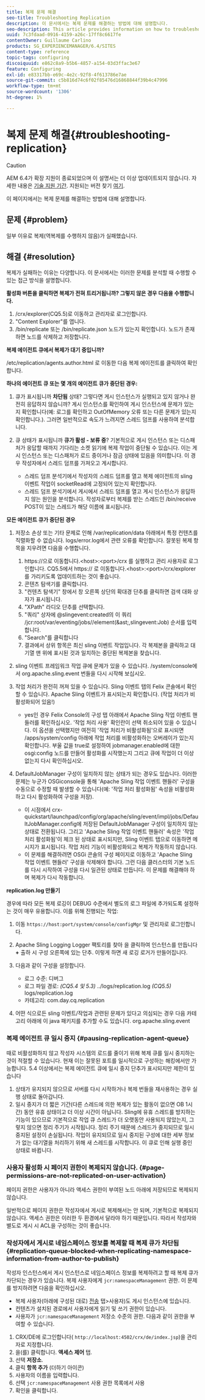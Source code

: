 ```yaml
---
title: 복제 문제 해결
seo-title: Troubleshooting Replication
description: 이 문서에서는 복제 문제를 해결하는 방법에 대해 설명합니다.
seo-description: This article provides information on how to troubleshoot replication issues.
uuid: 7c3fdaad-0916-4159-a26c-17ff8c6617fe
contentOwner: Guillaume Carlino
products: SG_EXPERIENCEMANAGER/6.4/SITES
content-type: reference
topic-tags: configuring
discoiquuid: e862c8a9-b5b6-4857-a154-03d3ffac3e67
feature: Configuring
exl-id: e83317bb-e69c-4e2c-92f8-4f613786e7ae
source-git-commit: c5b816d74c6f02f85476d16868844f39b4c47996
workflow-type: tm+mt
source-wordcount: '1306'
ht-degree: 1%

---
```


# 복제 문제 해결{#troubleshooting-replication}

>[!CAUTION]
>
>AEM 6.4가 확장 지원이 종료되었으며 이 설명서는 더 이상 업데이트되지 않습니다. 자세한 내용은 [기술 지원 기간](https://helpx.adobe.com/kr/support/programs/eol-matrix.html). 지원되는 버전 찾기 [여기](https://experienceleague.adobe.com/docs/).

이 페이지에서는 복제 문제를 해결하는 방법에 대해 설명합니다.

## 문제 {#problem}

일부 이유로 복제(역복제를 수행하지 않음)가 실패했습니다.

## 해결 {#resolution}

복제가 실패하는 이유는 다양합니다. 이 문서에서는 이러한 문제를 분석할 때 수행할 수 있는 접근 방식을 설명합니다.

**활성화 버튼을 클릭하면 복제가 전혀 트리거됩니까? 그렇지 않은 경우 다음을 수행합니다.**

1. /crx/explorer(CQ5.5)로 이동하고 관리자로 로그인합니다.
1. &quot;Content Explorer&quot;를 엽니다.
1. /bin/replicate 또는 /bin/replicate.json 노드가 있는지 확인합니다. 노드가 존재하면 노드를 삭제하고 저장합니다.

**복제 에이전트 큐에서 복제가 대기 중입니까?**

/etc/replication/agents.author.html 로 이동한 다음 복제 에이전트를 클릭하여 확인합니다.

**하나의 에이전트 큐 또는 몇 개의 에이전트 큐가 중단된 경우:**

1. 큐가 표시됩니까 **차단됨** 상태? 그렇다면 게시 인스턴스가 실행되고 있지 않거나 완전히 응답하지 않습니까? 게시 인스턴스를 확인하여 게시 인스턴스에 문제가 있는지 확인합니다(예: 로그를 확인하고 OutOfMemory 오류 또는 다른 문제가 있는지 확인합니다.). 그러면 일반적으로 속도가 느려지면 스레드 덤프를 사용하여 분석합니다.
1. 큐 상태가 표시됩니까 **큐가 활성 - 보류 중**? 기본적으로 게시 인스턴스 또는 디스패처가 응답할 때까지 기다리는 소켓 읽기에 복제 작업이 중단될 수 있습니다. 이는 게시 인스턴스 또는 디스패처가 로드 중이거나 잠금 상태에 있음을 의미합니다. 이 경우 작성자에서 스레드 덤프를 가져오고 게시합니다.

   * 스레드 덤프 분석기에서 작성자의 스레드 덤프를 열고 복제 에이전트의 sling 이벤트 작업이 socketRead에 고정되어 있는지 확인합니다.
   * 스레드 덤프 분석기에서 게시에서 스레드 덤프를 열고 게시 인스턴스가 응답하지 않는 원인을 분석합니다. 작성자로부터 복제를 받는 스레드인 /bin/receive POST이 있는 스레드가 해당 이름에 표시됩니다.

**모든 에이전트 큐가 중단된 경우**

1. 저장소 손상 또는 기타 문제로 인해 /var/replication/data 아래에서 특정 컨텐츠를 직렬화할 수 없습니다. logs/error.log에서 관련 오류를 확인합니다. 잘못된 복제 항목을 지우려면 다음을 수행합니다.

   1. https://으로 이동합니다.&lt;host>:&lt;port>/crx 를 실행하고 관리 사용자로 로그인합니다. CQ5.5에서 https:// 로 이동합니다.&lt;host>:&lt;port>/crx/explorer를 가리키도록 업데이트하는 것이 좋습니다.
   1. 콘텐츠 탐색기를 클릭합니다.
   1. &quot;컨텐츠 탐색기&quot; 창에서 창 오른쪽 상단의 확대경 단추를 클릭하면 검색 대화 상자가 표시됩니다.
   1. &quot;XPath&quot; 라디오 단추를 선택합니다.
   1. &quot;쿼리&quot; 상자에 @slingevent:created의 이 쿼리 /jcr:root/var/eventing/jobs//element(&amp;ast;,slingevent:Job) 순서를 입력합니다.
   1. &quot;Search&quot;를 클릭합니다
   1. 결과에서 상위 항목은 최신 sling 이벤트 작업입니다. 각 복제본을 클릭하고 대기열 맨 위에 표시된 것과 일치하는 중단된 복제본을 찾습니다.

1. sling 이벤트 프레임워크 작업 큐에 문제가 있을 수 있습니다. /system/console에서 org.apache.sling.event 번들을 다시 시작해 보십시오.
1. 작업 처리가 완전히 꺼져 있을 수 있습니다. Sling 이벤트 탭의 Felix 콘솔에서 확인할 수 있습니다. Apache Sling 이벤트가 표시되는지 확인합니다. (작업 처리가 비활성화되어 있음!)

   * yes인 경우 Felix Console의 구성 탭 아래에서 Apache Sling 작업 이벤트 핸들러를 확인하십시오. &#39;작업 처리 사용&#39; 확인란이 선택 취소되어 있을 수 있습니다. 이 옵션을 선택했지만 여전히 &#39;작업 처리가 비활성화됨&#39;으로 표시되면 /apps/system/config 아래에 작업 처리를 비활성화하는 오버레이가 있는지 확인합니다. 부울 값을 true로 설정하여 jobmanager.enabled에 대한 osgi:config 노드를 만들어 활성화를 시작했는지 그리고 큐에 작업이 더 이상 없는지 다시 확인하십시오.

1. DefaultJobManager 구성이 일치하지 않는 상태가 되는 경우도 있습니다. 이러한 문제는 누군가 OSGiconsole을 통해 &#39;Apache Sling 작업 이벤트 핸들러&#39; 구성을 수동으로 수정할 때 발생할 수 있습니다(예: &#39;작업 처리 활성화됨&#39; 속성을 비활성화하고 다시 활성화하여 구성을 저장).

   * 이 시점에서 crx-quickstart/launchpad/config/org/apache/sling/event/impl/jobs/DefaultJobManager.config에 저장된 DefaultJobManager 구성이 일치하지 않는 상태로 전환됩니다. 그리고 &#39;Apache Sling 작업 이벤트 핸들러&#39; 속성은 &#39;작업 처리 활성화됨&#39;이 체크 된 상태로 표시되지만, Sling 이벤트 탭으로 이동하면 메시지가 표시됩니다. 작업 처리 기능이 비활성화되고 복제가 작동하지 않습니다.
   * 이 문제를 해결하려면 OSGi 콘솔의 구성 페이지로 이동하고 &#39;Apache Sling 작업 이벤트 핸들러&#39; 구성을 삭제해야 합니다. 그런 다음 클러스터의 기본 노드를 다시 시작하여 구성을 다시 일관된 상태로 만듭니다. 이 문제를 해결해야 하며 복제가 다시 작동합니다.

**replication.log 만들기**

경우에 따라 모든 복제 로깅이 DEBUG 수준에서 별도의 로그 파일에 추가되도록 설정하는 것이 매우 유용합니다. 이를 위해 진행되는 작업:

1. 이동 `https://host:port/system/console/configMgr` 및 관리자로 로그인합니다.
1. Apache Sling Logging Logger 팩토리를 찾아 을 클릭하여 인스턴스를 만듭니다 **+** 출하 시 구성 오른쪽에 있는 단추. 이렇게 하면 새 로깅 로거가 만들어집니다.
1. 다음과 같이 구성을 설정합니다.

   * 로그 수준: 디버그
   * 로그 파일 경로: *(CQ5.4 및 5.3)* ../logs/replication.log *(CQ5.5)* logs/replication.log
   * 카테고리: com.day.cq.replication

1. 어떤 식으로든 sling 이벤트/작업과 관련된 문제가 있다고 의심되는 경우 다음 카테고리 아래에 이 java 패키지를 추가할 수도 있습니다. org.apache.sling.event

### 복제 에이전트 큐 일시 중지  {#pausing-replication-agent-queue}

때로 비활성화하지 않고 작성자 시스템의 로드를 줄이기 위해 복제 큐를 일시 중지하는 것이 적절할 수 있습니다. 현재 이는 잘못된 포트를 일시적으로 구성하는 해킹에서만 가능합니다. 5.4 이상에서는 복제 에이전트 큐에 일시 중지 단추가 표시되지만 제한이 있습니다

1. 상태가 유지되지 않으므로 서버를 다시 시작하거나 복제 번들을 재사용하는 경우 실행 상태로 돌아갑니다.
1. 일시 중지가 더 짧은 기간(다른 스레드에 의한 복제가 있는 활동이 없으면 OB 1시간) 동안 유휴 상태이고 더 이상 시간이 아닙니다. Sling에 유휴 스레드를 방지하는 기능이 있으므로 기본적으로 작업 큐 스레드가 더 오랫동안 사용되지 않았는지, 그렇지 않으면 정리 주기가 시작됩니다. 정리 주기 때문에 스레드가 중지되므로 일시 중지된 설정이 손실됩니다. 작업이 유지되므로 일시 중지된 구성에 대한 세부 정보가 없는 대기열을 처리하기 위해 새 스레드를 시작합니다. 이 큐로 인해 실행 중인 상태로 바뀝니다.

### 사용자 활성화 시 페이지 권한이 복제되지 않습니다. {#page-permissions-are-not-replicated-on-user-activation}

페이지 권한은 사용자가 아니라 액세스 권한이 부여된 노드 아래에 저장되므로 복제되지 않습니다.

일반적으로 페이지 권한은 작성자에서 게시로 복제해서는 안 되며, 기본적으로 복제되지 않습니다. 액세스 권한은 이러한 두 환경에서 달라야 하기 때문입니다. 따라서 작성자와 별도로 게시 시 ACL을 구성하는 것이 좋습니다.

### 작성자에서 게시로 네임스페이스 정보를 복제할 때 복제 큐가 차단됨 {#replication-queue-blocked-when-replicating-namespace-information-from-author-to-publish}

작성자 인스턴스에서 게시 인스턴스로 네임스페이스 정보를 복제하려고 할 때 복제 큐가 차단되는 경우가 있습니다. 복제 사용자에게 `jcr:namespaceManagement` 권한. 이 문제를 방지하려면 다음을 확인하십시오.

* 복제 사용자(아래에 구성된 대로) [전송](/help/sites-deploying/replication.md#replication-agents-configuration-parameters) 탭>사용자)도 게시 인스턴스에 있습니다.
* 컨텐츠가 설치된 경로에서 사용자에게 읽기 및 쓰기 권한이 있습니다.
* 사용자가 `jcr:namespaceManagement` 저장소 수준의 권한. 다음과 같이 권한을 부여할 수 있습니다.

1. CRX/DE에 로그인합니다( `http://localhost:4502/crx/de/index.jsp`)을 관리자로 지정합니다.
1. 을(를) 클릭합니다. **액세스 제어** 탭.
1. 선택 **저장소**.
1. 클릭 **항목 추가** (더하기 아이콘)
1. 사용자의 이름을 입력합니다.
1. 선택 `jcr:namespaceManagement` 사용 권한 목록에서 사용
1. 확인을 클릭합니다.
